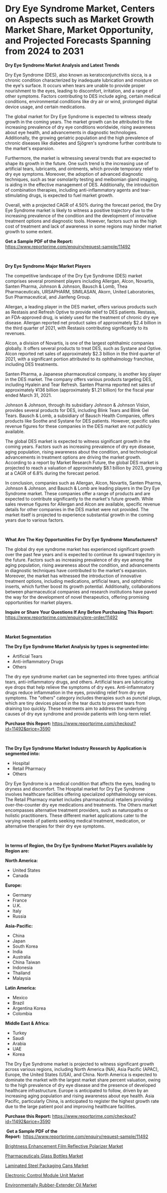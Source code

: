 <p><h1>Dry Eye Syndrome Market, Centers on Aspects such as Market Growth Market Share, Market Opportunity, and Projected Forecasts Spanning from 2024 to 2031</h1></p><p><strong>Dry Eye Syndrome Market Analysis and Latest Trends</strong></p>
<p><p>Dry Eye Syndrome (DES), also known as keratoconjunctivitis sicca, is a chronic condition characterized by inadequate lubrication and moisture on the eye's surface. It occurs when tears are unable to provide proper nourishment to the eyes, leading to discomfort, irritation, and a range of other symptoms. Factors contributing to DES include aging, certain medical conditions, environmental conditions like dry air or wind, prolonged digital device usage, and certain medications.</p><p>The global market for Dry Eye Syndrome is expected to witness steady growth in the coming years. The market growth can be attributed to the increasing prevalence of dry eye conditions worldwide, rising awareness about eye health, and advancements in diagnostic technologies. Additionally, the growing geriatric population and the high prevalence of chronic diseases like diabetes and Sjögren's syndrome further contribute to the market's expansion.</p><p>Furthermore, the market is witnessing several trends that are expected to shape its growth in the future. One such trend is the increasing use of artificial tears, lubricants, and ointments, which provide temporary relief to dry eye symptoms. Moreover, the adoption of advanced diagnostic techniques, such as tear osmolarity testing and meibomian gland imaging, is aiding in the effective management of DES. Additionally, the introduction of combination therapies, including anti-inflammatory agents and tear-stimulating drugs, is expected to fuel market growth.</p><p>Overall, with a projected CAGR of 4.50% during the forecast period, the Dry Eye Syndrome market is likely to witness a positive trajectory due to the increasing prevalence of the condition and the development of innovative treatment options and diagnostic tools. However, factors such as the high cost of treatment and lack of awareness in some regions may hinder market growth to some extent.</p></p>
<p><strong>Get a Sample PDF of the Report:&nbsp;</strong> <a href="https://www.reportprime.com/enquiry/request-sample/11492">https://www.reportprime.com/enquiry/request-sample/11492</a></p>
<p>&nbsp;</p>
<p><strong>Dry Eye Syndrome Major Market Players</strong></p>
<p><p>The competitive landscape of the Dry Eye Syndrome (DES) market comprises several prominent players including Allergan, Alcon, Novartis, Santen Pharma, Johnson & Johnson, Bausch & Lomb, Thea Pharmaceuticals, URSAPHARM, SIMILASAN, Akorn, United Laboratories, Sun Pharmaceutical, and Jianfeng Group. </p><p>Allergan, a leading player in the DES market, offers various products such as Restasis and Refresh Optive to provide relief to DES patients. Restasis, an FDA-approved drug, is widely used for the treatment of chronic dry eye disease. Allergan reported net product sales of approximately $2.4 billion in the third quarter of 2021, with Restasis contributing significantly to its revenues.</p><p>Alcon, a division of Novartis, is one of the largest ophthalmic companies globally. It offers several products to treat DES, such as Systane and Optive. Alcon reported net sales of approximately $2.3 billion in the third quarter of 2021, with a significant portion attributed to its ophthalmology franchise, including DES treatments.</p><p>Santen Pharma, a Japanese pharmaceutical company, is another key player in the DES market. The company offers various products targeting DES, including Hyalein and Tear Refresh. Santen Pharma reported net sales of approximately ¥136 billion (approximately $1.21 billion) for the fiscal year ended March 31, 2021.</p><p>Johnson & Johnson, through its subsidiary Johnson & Johnson Vision, provides several products for DES, including Blink Tears and Blink Gel Tears. Bausch & Lomb, a subsidiary of Bausch Health Companies, offers products like Soothe and Systane for DES patients. However, specific sales revenue figures for these companies in the DES market are not publicly available.</p><p>The global DES market is expected to witness significant growth in the coming years. Factors such as increasing prevalence of dry eye disease, aging population, rising awareness about the condition, and technological advancements in treatment options are driving the market growth. According to a report by Market Research Future, the global DES market is projected to reach a valuation of approximately $8.1 billion by 2023, growing at a CAGR of 6.8% during the forecast period.</p><p>In conclusion, companies such as Allergan, Alcon, Novartis, Santen Pharma, Johnson & Johnson, and Bausch & Lomb are leading players in the Dry Eye Syndrome market. These companies offer a range of products and are expected to contribute significantly to the market's future growth. While sales revenue figures for Allergan and Alcon are available, specific revenue details for other companies in the DES market were not provided. The market itself is projected to experience substantial growth in the coming years due to various factors.</p></p>
<p>&nbsp;</p>
<p><strong>What Are The Key Opportunities For Dry Eye Syndrome Manufacturers?</strong></p>
<p><p>The global dry eye syndrome market has experienced significant growth over the past few years and is expected to continue its upward trajectory in the future. Factors such as increasing prevalence of dry eye among the aging population, rising awareness about the condition, and advancements in diagnostic techniques have contributed to the market's expansion. Moreover, the market has witnessed the introduction of innovative treatment options, including medications, artificial tears, and ophthalmic inserts, which further boost its growth potential. Additionally, collaborations between pharmaceutical companies and research institutions have paved the way for the development of novel therapeutics, offering promising opportunities for market players.</p></p>
<p><strong>Inquire or Share Your Questions If Any Before Purchasing This Report:</strong> <a href="https://www.reportprime.com/enquiry/pre-order/11492">https://www.reportprime.com/enquiry/pre-order/11492</a></p>
<p>&nbsp;</p>
<p><strong>Market Segmentation</strong></p>
<p><strong>The Dry Eye Syndrome Market Analysis by types is segmented into:</strong></p>
<p><ul><li>Artificial Tears</li><li>Anti-inflammatory Drugs</li><li>Others</li></ul></p>
<p><p>The dry eye syndrome market can be segmented into three types: artificial tears, anti-inflammatory drugs, and others. Artificial tears are lubricating eye drops that help relieve the symptoms of dry eyes. Anti-inflammatory drugs reduce inflammation in the eyes, providing relief from dry eye symptoms. The "others" category includes therapies such as punctal plugs, which are tiny devices placed in the tear ducts to prevent tears from draining too quickly. These treatments aim to address the underlying causes of dry eye syndrome and provide patients with long-term relief.</p></p>
<p><strong>Purchase this Report:&nbsp;</strong><a href="https://www.reportprime.com/checkout?id=11492&price=3590">https://www.reportprime.com/checkout?id=11492&price=3590</a></p>
<p>&nbsp;</p>
<p><strong>The Dry Eye Syndrome Market Industry Research by Application is segmented into:</strong></p>
<p><ul><li>Hospital</li><li>Retail Pharmacy</li><li>Others</li></ul></p>
<p><p>Dry Eye Syndrome is a medical condition that affects the eyes, leading to dryness and discomfort. The Hospital market for Dry Eye Syndrome involves healthcare facilities offering specialized ophthalmology services. The Retail Pharmacy market includes pharmaceutical retailers providing over-the-counter dry eye medications and treatments. The Others market encompasses alternative treatment providers, such as naturopaths or holistic practitioners. These different market applications cater to the varying needs of patients seeking medical treatment, medication, or alternative therapies for their dry eye symptoms.</p></p>
<p>&nbsp;</p>
<p><strong>In terms of Region, the Dry Eye Syndrome Market Players available by Region are:</strong></p>
<p>
    <p> <strong> North America: </strong>
        <ul>
            <li>United States</li>
            <li>Canada</li>
        </ul>
        </p> 
    <p> <strong> Europe: </strong>
        <ul>
            <li>Germany</li>
            <li>France</li>
            <li>U.K.</li>
            <li>Italy</li>
            <li>Russia</li>
        </ul>
        </p> 
    <p> <strong> Asia-Pacific: </strong>
        <ul>
            <li>China</li>
            <li>Japan</li>
            <li>South Korea</li>
            <li>India</li>
            <li>Australia</li>
            <li>China Taiwan</li>
            <li>Indonesia</li>
            <li>Thailand</li>
            <li>Malaysia</li>
        </ul>
        </p> 
    <p> <strong> Latin America: </strong>
        <ul>
            <li>Mexico</li>
            <li>Brazil</li>
            <li>Argentina Korea</li>
            <li>Colombia</li>
        </ul>
        </p> 
    <p> <strong> Middle East & Africa: </strong>
        <ul>
            <li>Turkey</li>
            <li>Saudi</li>
            <li>Arabia</li>
            <li>UAE</li>
            <li>Korea</li>
        </ul>
    </p>
    </p>
<p><p>The Dry Eye Syndrome market is projected to witness significant growth across various regions, including North America (NA), Asia Pacific (APAC), Europe, the United States (USA), and China. North America is expected to dominate the market with the largest market share percent valuation, owing to the high prevalence of dry eye disease and the presence of developed healthcare infrastructure. Europe is anticipated to follow, driven by an increasing aging population and rising awareness about eye health. Asia Pacific, particularly China, is anticipated to register the highest growth rate due to the large patient pool and improving healthcare facilities.</p></p>
<p><strong>Purchase this Report: </strong><a href="https://www.reportprime.com/checkout?id=11492&price=3590">https://www.reportprime.com/checkout?id=11492&price=3590</a></p>
<p>&nbsp;<strong>Get a Sample PDF of the Report:&nbsp;&nbsp;</strong><a href="https://www.reportprime.com/enquiry/request-sample/11492">https://www.reportprime.com/enquiry/request-sample/11492</a></p>
<p><strong></strong></p>
<p><p><a href="https://medium.com/@harrymcgrath965/brightness-enhancement-film-reflective-polarizer-market-research-report-its-history-and-forecast-46c58b69c10b">Brightness Enhancement Film Reflective Polarizer Market</a></p><p><a href="https://github.com/seekum/Market-Research-Report-List-1/blob/main/pharmaceuticals-glass-bottles-market.md">Pharmaceuticals Glass Bottles Market</a></p><p><a href="https://github.com/pjcfca/Market-Research-Report-List-1/blob/main/laminated-steel-packaging-cans-market.md">Laminated Steel Packaging Cans Market</a></p><p><a href="https://medium.com/@harrymcgrath965/electronic-control-module-unit-market-research-report-its-history-and-forecast-2024-to-2031-01f610460859">Electronic Control Module Unit Market</a></p><p><a href="https://medium.com/@harrymcgrath965/environmentally-rubber-extender-oil-market-trends-forecast-and-competitive-analysis-to-2031-f1bcbb21ebe3">Environmentally Rubber-Extender Oil Market</a></p></p>